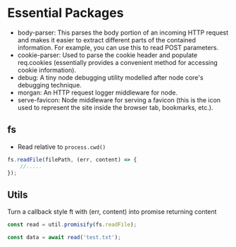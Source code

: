 # Essential Packages
- body-parser: This parses the body portion of an incoming HTTP request and makes it easier to extract different parts of the contained information. For example, you can use this to read POST parameters.
- cookie-parser: Used to parse the cookie header and populate req.cookies (essentially provides a convenient method for accessing cookie information).
- debug: A tiny node debugging utility modelled after node core's debugging technique.
- morgan: An HTTP request logger middleware for node.
- serve-favicon: Node middleware for serving a favicon (this is the icon used to represent the site inside the browser tab, bookmarks, etc.).

## fs
- Read relative to `process.cwd()`

```javascript
fs.readFile(filePath, (err, content) => {
	//.....
});
```

## Utils

Turn a callback style ft with (err, content) into promise returning content

```js
const read = util.promisify(fs.readFile);

const data = await read('test.txt');
```
